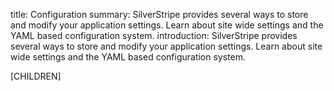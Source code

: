 title: Configuration
summary: SilverStripe provides several ways to store and modify your application settings. Learn about site wide settings and the YAML based configuration system.
introduction: SilverStripe provides several ways to store and modify your application settings. Learn about site wide settings and the YAML based configuration system.

[CHILDREN]